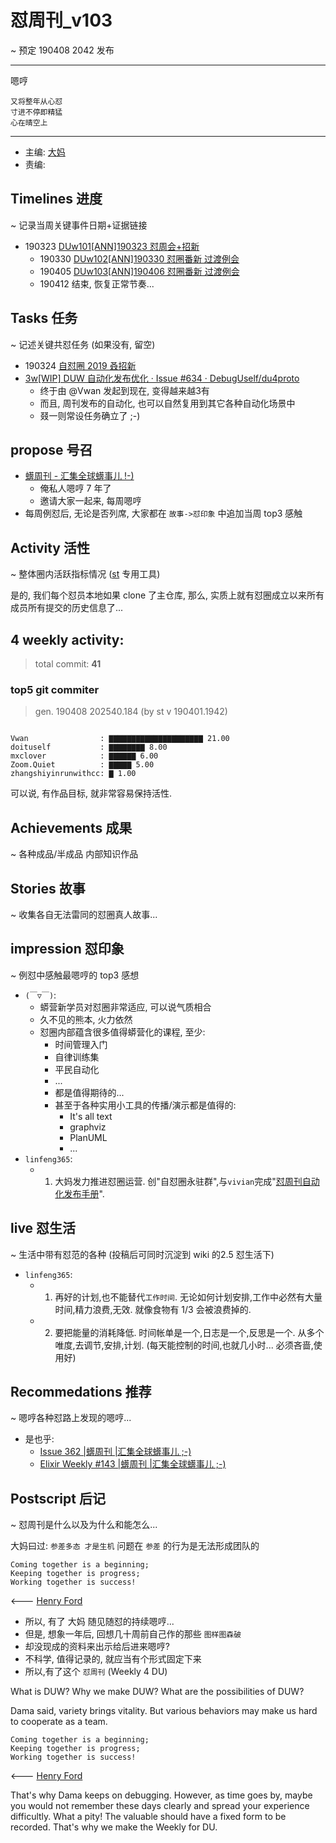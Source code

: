 # 怼周刊_v103
~ 预定 190408 2042 发布

-----------------------------------------

嗯哼

    又将整年从心怼
    寸进不停即精猛
    心在晴空上


-----------------------------------------

- 主编: [大妈](http://du.zoomquiet.io/2014-02/ac0-zq/)
- 责编: 


## Timelines 进度 
~ 记录当周关键事件日期+证据链接



- 190323 [DUw101[ANN]190323 怼周会+招新](https://github.com/DebugUself/du4proto/issues/628)
    + 190330 [DUw102[ANN]190330 怼圈番新 过渡例会](https://github.com/DebugUself/du4proto/issues/630)
    + 190405 [DUw103[ANN]190406 怼圈番新 过渡例会](https://github.com/DebugUself/du4proto/issues/636)
    + 190412 结束, 恢复正常节奏...


## Tasks 任务 
~ 记述关键共怼任务 (如果没有, 留空)

- 190324 [自怼圈 2019 叒招新](https://du.101.camp/2019-03/re-self-debuggers/)
- [3w[WIP] DUW 自动化发布优化 · Issue #634 · DebugUself/du4proto](https://github.com/DebugUself/du4proto/issues/634)
    + 终于由 @Vwan 发起到现在, 变得越来越3有
    + 而且, 周刊发布的自动化, 也可以自然复用到其它各种自动化场景中
    + 叕一则常设任务确立了 ;-)


## propose 号召

- [蠎周刊 - 汇集全球蠎事儿 !-)](http://weekly.pychina.org/archives.html)
    + 俺私人嗯哼 7 年了
    + 邀请大家一起来, 每周嗯哼
- 每周例怼后, 无论是否列席, 大家都在 `故事->怼印象` 中追加当周 top3 感触


## Activity 活性 
~ 整体圈内活跃指标情况
([st](https://github.com/DebugUself/du4proto/tree/DU_tools/st) 专用工具)

是的, 我们每个怼员本地如果 clone 了主仓库, 
那么, 实质上就有怼圈成立以来所有成员所有提交的历史信息了...

## 4 weekly activity:
> total commit: **41**


### top5 git commiter
> gen. 190408 202540.184 (by st v 190401.1942)

```

Vwan                : ▇▇▇▇▇▇▇▇▇▇▇▇▇▇▇▇▇▇▇▇▇ 21.00
doituself           : ▇▇▇▇▇▇▇▇ 8.00 
mxclover            : ▇▇▇▇▇▇ 6.00 
Zoom.Quiet          : ▇▇▇▇▇ 5.00 
zhangshiyinrunwithcc: ▇ 1.00 
```

可以说, 有作品目标, 就非常容易保持活性.

## Achievements 成果 
~ 各种成品/半成品 内部知识作品

      
## Stories 故事 
~ 收集各自无法雷同的怼圈真人故事...

## impression 怼印象 
~ 例怼中感触最嗯哼的 top3 感想

- `(￣▽￣)`:
    + 蟒营新学员对怼圈非常适应, 可以说气质相合
    + 久不见的熊本, 火力依然
    + 怼圈内部蕴含很多值得蟒营化的课程, 至少:
        * 时间管理入门
        * 自律训练集
        * 平民自动化
        * ...
        * 都是值得期待的...
        * 甚至于各种实用小工具的传播/演示都是值得的:
            - It's all text
            - graphviz
            - PlanUML
            - ...
- `linfeng365`:
    + 1. 大妈发力推进怼圈运营. 创"自怼圈永驻群",与`vivian`完成"[怼周刊自动化发布手册](https://github.com/DebugUself/du4proto/wiki/DUW2Autopub)". 

## live 怼生活
~ 生活中带有怼范的各种 (投稿后可同时沉淀到 wiki 的2.5 怼生活下)

- `linfeng365`:
    + 1. 再好的计划,也不能替代`工作时间`. 
    无论如何计划安排,工作中必然有大量时间,精力浪费,无效. 
    就像食物有 1/3 会被浪费掉的. 
    + 2. 要把能量的消耗降低. 时间帐单是一个,日志是一个,反思是一个. 从多个唯度,去调节,安排,计划. 
    (每天能控制的时间,也就几小时... 必须吝啬,使用好)


## Recommedations 推荐 
~ 嗯哼各种怼路上发现的嗯哼...

- 是也乎:
    + [Issue 362 |蠎周刊 |汇集全球蠎事儿 ;-)](http://weekly.pychina.org/issue/issue-362.html)
    + [Elixir Weekly #143 |蠎周刊 |汇集全球蠎事儿 ;-)](http://weekly.pychina.org/elixirweekly/elixirweekly-143.html)


## Postscript 后记 
~ 怼周刊是什么以及为什么和能怎么...

大妈曰过: `参差多态 才是生机`
问题在 `参差` 的行为是无法形成团队的

    Coming together is a beginning; 
    Keeping together is progress; 
    Working together is success!

<--- [Henry Ford](https://www.brainyquote.com/quotes/quotes/h/henryford121997.html)

- 所以, 有了 大妈 随见随怼的持续嗯哼...
- 但是, 想象一年后, 回想几十周前自己作的那些 `图样图森破` 
- 却没现成的资料来出示给后进来嗯哼?
- 不科学, 值得记录的, 就应当有个形式固定下来
- 所以,有了这个 `怼周刊` (Weekly 4 DU)

What is DUW?
Why we make DUW?
What are the possibilities of DUW?

Dama said, variety brings vitality.
But various behaviors may make us hard to cooperate as a team.

    Coming together is a beginning; 
    Keeping together is progress; 
    Working together is success!

<--- [Henry Ford](https://www.brainyquote.com/quotes/quotes/h/henryford121997.html)

That's why Dama keeps on debugging.
However, as time goes by, maybe you would not remember these days clearly and spread your experience difficultly.
What a pity!
The valuable should have a fixed form to be recorded.
That's why we make the Weekly for DU.

